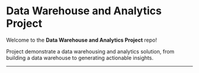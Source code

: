 # Data Warehouse and Analytics Project

Welcome to the **Data Warehouse and Analytics Project** repo!

Project demonstrate a data warehousing and analytics solution, from building a data warehouse to generating actionable insights. 

---



